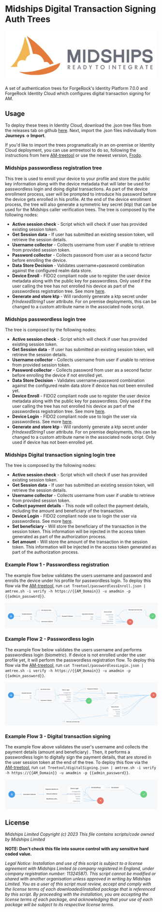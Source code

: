 <!--
 # =====================================================================
# Midships Limited
# Copyright (c) 2023
# This file contains scripts/code owned by Midships Limited
#
# NOTE: Don't check this file into source control with any sensitive hard coded value.
#
# Legal Notice: Installation and use of this script is subject to
# a license agreement with Midships Limited (a company registered
# in England, under company registration number: 11324587).
# This script cannot be modified or shared with another organisation
# unless approved in writing by Midships Limited.
# You as a user of this script must review, accept and comply with the
# license terms of each downloaded/installed package that is referenced
# by this script. By proceeding with the installation, you are accepting
# the license terms of each package, and acknowledging that your use of
# each package will be subject to its respective license terms.
# =====================================================================
-->
# Midships Digital Transaction Signing Auth Trees

![ScreenShot](./images/midships.png)

A set of authentication trees for ForgeRock's Identity Platform 7.0.0 and ForgeRock Identity Cloud which configures digital transaction signing for AM.

## Usage 

To deploy these trees in Identity Cloud, download the .json tree files from the releases tab on github 
[here](https://github.com/ForgeRock/). Next, import the .json files individually from  __Journeys -> Import__.

If you'd like to import the trees programatically in an on-premise or Identity Cloud deployment, you can use amtreetool to do so, following the instructions from here
[AM-treetool](https://github.com/jonknightfr/AM-treetool) or use the newest version, [Frodo](https://github.com/rockcarver/frodo).

### Midships passwordless registration tree
This tree is used to enroll your device to your profile and store the public key information along with the device metadata that will later be used for passwordless login and doing digital transactions. As part of the device enrollment process, user will be prompted to introduce his password before the device gets enrolled in his profile. At the end of the device enrollment process, the tree will also generate a symmetric key secret (ktp) that can be used for the Midships caller verification trees.
The tree is composed by the following nodes:
* **Active session check** - Script which will check if user has provided existing session token.
* **Get Session data** - If user has submitted an existing session token, will retrieve the session details.
* **Username collector** - Collects username from user if unable to retrieve from provided session token.
* **Password collector** - Collects password from user as a second factor before enrolling the device.
* **Data Store Decision** - Validates username+password combination against the configured realm data store.
* **Device Enroll** - FIDO2 compliant node use to register the user device metadata along with the public key for passwordless. Only used if the user calling the tree has not enrolled his device as part of the passwordless registration tree. See more [here](https://backstage.forgerock.com/docs/auth-node-ref/latest/auth-node-webauthn-registration.html).
* **Generate and store ktp** - Will randomly generate a ktp secret under *frIndexedString1* user attribute. For on premise deployments, this can be changed to a custom attribute name in the associated node script.

### Midships passwordless login tree
The tree is composed by the following nodes:
* **Active session check** - Script which will check if user has provided existing session token.
* **Get Session data** - If user has submitted an existing session token, will retrieve the session details.
* **Username collector** - Collects username from user if unable to retrieve from provided session token.
* **Password collector** - Collects password from user as a second factor before enrolling the device if not enrolled yet.
* **Data Store Decision** - Validates username+password combination against the configured realm data store if device has not been enrolled yet.
* **Device Enroll** - FIDO2 compliant node use to register the user device metadata along with the public key for passwordless. Only used if the user calling the tree has not enrolled his device as part of the passwordless registration tree. See more [here](https://backstage.forgerock.com/docs/auth-node-ref/latest/auth-node-webauthn-registration.html).
* **Device Login** - FIDO2 compliant node use to login the user via passwordless. See more [here](https://backstage.forgerock.com/docs/auth-node-ref/latest/auth-node-webauthn-auth.html).
* **Generate and store ktp** - Will randomly generate a ktp secret under *frIndexedString1* user attribute. For on premise deployments, this can be changed to a custom attribute name in the associated node script. Only used if device has not been enrolled yet.

### Midships Digital transaction signing login tree
The tree is composed by the following nodes:
* **Active session check** - Script which will check if user has provided existing session token.
* **Get Session data** - If user has submitted an existing session token, will retrieve the session details.
* **Username collector** - Collects username from user if unable to retrieve from provided session token.
* **Collect payment details** - This node will collect the payment details, including the amount and beneficiary of the transaction.
* **Device Login** - FIDO2 compliant node use to login the user via passwordless. See more [here](https://backstage.forgerock.com/docs/auth-node-ref/latest/auth-node-webauthn-auth.html).
* **Set beneficiary** - Will store the beneficiary of the transaction in the session token. This information will be injected in the access token generated as part of the authorization process.
* **Set amount** - Will store the amount of the transaction in the session token. This information will be injected in the access token generated as part of the authorization process.

### Example Flow 1 - Passwordless registration
The example flow below validates the users username and password and enrolls the device under his profile for passwordless login.
To deploy this flow via the [AM-treetool](https://github.com/jonknightfr/AM-treetool), run 
`cat Treetool/passwordlessEnroll.json | amtree.sh -i verify -h https://{{AM_Domain}} -u amadmin -p {{admin_password}}`.

![ScreenShot](./images/passwordless_enroll.png)

### Example Flow 2 - Passwordless login
The example flow below validates the users username and performs passwordless login (biometric). If device is not enrolled under the user profile yet, it will perform the passwordless registration flow.
To deploy this flow via the [AM-treetool](https://github.com/jonknightfr/AM-treetool), run 
`cat Treetool/passwordlessLogin.json | amtree.sh -i verify -h https://{{AM_Domain}} -u amadmin -p {{admin_password}}`.

![ScreenShot](./images/passwordless_login.png)

### Example Flow 3 - Digital transaction signing
The example flow above validates the user's username and collects the payment details (amount and beneficiary) . Then, it performs a passwordless login to digitally sign the payment details, that are stored in the user session token at the end of the tree.
To deploy this flow via the [AM-treetool](https://github.com/jonknightfr/AM-treetool), run 
`cat Treetool/digitalSigning.json | amtree.sh -i verify -h https://{{AM_Domain}} -u amadmin -p {{admin_password}}`.

![ScreenShot](./images/digital_tx_sign.png)

[forgerock_platform]: https://www.forgerock.com/platform/ 


## License

*Midships Limited
Copyright (c) 2023
This file contains scripts/code owned by Midships Limited*

**NOTE: Don't check this file into source control with any sensitive hard coded value.**

*Legal Notice: Installation and use of this script is subject to
a license agreement with Midships Limited (a company registered
in England, under company registration number: 11324587).
This script cannot be modified or shared with another organisation
unless approved in writing by Midships Limited.
You as a user of this script must review, accept and comply with the
license terms of each downloaded/installed package that is referenced
by this script. By proceeding with the installation, you are accepting
the license terms of each package, and acknowledging that your use of
each package will be subject to its respective license terms.*
